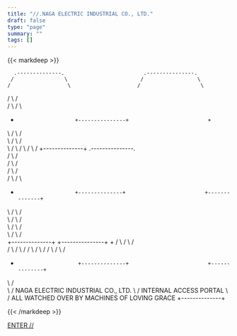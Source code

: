 ```yaml
---
title: "//.NAGA ELECTRIC INDUSTRIAL CO., LTD."
draft: false
type: "page"
summary: ""
tags: []
---
```

{{< markdeep >}}

      .--------------.                         .---------------.
     /                \                       /                 \
    /                  \                     /                   \
   /                    \                   /                     \
  /                      \                 /                       \
  +                       +---------------+                         +
   \                     /                 \                       /     
    \                   /                   \                     /       
     \                 /                     \                   /
      \               /                       \                 /
       +--------------+                        .---------------.     
      /                \                      /                 \
     /                  \                    /                   \
    /                    \                  /                     \
   /                      \                /                       \    
   +                       +--------------+                         +--------------+  
   \                      /                \                       /                \
    \                    /                  \                     /                  \
     \                  /                    \                   /                    \
      \                /                      \                 /                      \
       +--------------+                        +---------------+                        +
     /                 \                      /                 \                      /     
    /                   \                    /                   \                    /
   /                     \                  /                     \                  /
  /                       \                /                       \                /
  +                        +--------------+                         +--------------+
   \                      /                                
    \                    /   NAGA ELECTRIC INDUSTRIAL CO., LTD.
     \                  /    INTERNAL ACCESS PORTAL
      \                /     ALL WATCHED OVER BY MACHINES OF LOVING GRACE
       +--------------+
       
{{< /markdeep >}}
<p><a class="enter" href="/main/">ENTER //</a></p>
<!-- Load Markdeep (includes GoAT) -->
<script defer src="https://morgan3d.github.io/markdeep/latest/markdeep.min.js"></script>